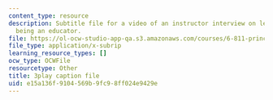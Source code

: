```yaml
---
content_type: resource
description: Subtitle file for a video of an instructor interview on learning about
  being an educator.
file: https://ol-ocw-studio-app-qa.s3.amazonaws.com/courses/6-811-principles-and-practice-of-assistive-technology-fall-2014/e15a136f9104569b9fc98ff024e9429e_EmwHY7Ibu9k.vtt
file_type: application/x-subrip
learning_resource_types: []
ocw_type: OCWFile
resourcetype: Other
title: 3play caption file
uid: e15a136f-9104-569b-9fc9-8ff024e9429e
---
```


